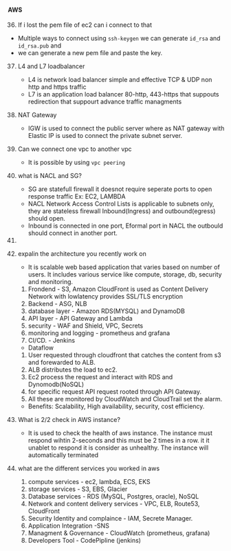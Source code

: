 #### AWS
36. If i lost the pem file of ec2 can i connect to that
- Multiple ways to connect using `ssh-keygen` we can generate `id_rsa` and `id_rsa.pub` and
- we can generate a new pem file and paste the key. 
37. L4 and L7 loadbalancer
    - L4 is network load balancer simple and effective TCP & UDP non http and https traffic
    - L7 is an application load balancer 80-http, 443-https that suppouts redirection that suppourt advance traffic managments
38. NAT Gateway
    - IGW is used to connect the public server where as NAT gateway with Elastic IP is used to connect the private subnet server.
39. Can we connect one vpc to another vpc
    - It is possible by using `vpc peering`
40. what is NACL and SG?
    - SG are statefull firewall it doesnot require seperate ports to open response traffic Ex: EC2, LAMBDA
    - NACL Network Access Control Lists is applicable to subnets only, they are stateless firewall Inbound(Ingress) and outbound(egress) should open.
    - Inbound is connected in one port, Eformal port in NACL the outbould should connect in another port.
41. 
4. expalin the architecture you recently work on
    - It is scalable web based application that varies based on number of users. It includes various service like compute, storage, db, security and monitoring.
    1. Frondend - S3, Amazon CloudFront is used as Content Delivery Network with lowlatency provides SSL/TLS encryption
    2. Backend - ASG, NLB
    3. database layer - Amazon RDS(MYSQL) and DynamoDB
    4. API layer - API Gateway and Lambda
    5. security - WAF and Shield, VPC, Secrets
    6. monitoring and logging - prometheus and grafana
    7. CI/CD. - Jenkins

    - Dataflow
    1. User requested through cloudfront that catches the content from s3 and forewarded to ALB.
    2. ALB distributes the load to ec2.
    3. Ec2 process the request and interact with RDS and Dynomodb(NoSQL)
    4. for specific request API request rooted through API Gateway.
    5. All these are monitored by CloudWatch and CloudTrail set the alarm.
    - Benefits: Scalability, High availability, security, cost efficiency.
5. What is 2/2 check in AWS instance?
    - It is used to check the health of aws instance. The instance must respond wihtin 2-seconds and this must be 2 times in a row. it it unablet to respond it is consider as unhealthy. The instance will automatically terminated

6. what are the different services you worked in aws
    1. compute services - ec2, lambda, ECS, EKS
    2. storage services - S3, EBS, Glacier
    3. Database services - RDS (MySQL, Postgres, oracle), NoSQL
    4. Network and content delivery services - VPC, ELB, Route53, CloudFront
    5. Security Identity and complaince - IAM, Secrete Manager.
    6. Application Integration -SNS
    7. Managment & Governance - CloudWatch (prometheus, grafana)
    8. Developers Tool - CodePipline (jenkins)